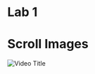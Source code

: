 # Lab 1

# Scroll Images

![Video Title](https://github.com/DoniaAhmed20/React-Native_Labs/assets/112786733/58ae7ead-7345-4230-b715-cd6ee9ff80e8)
